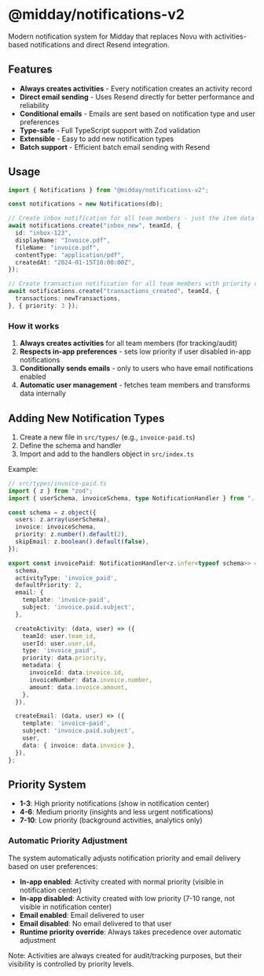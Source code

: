 # @midday/notifications-v2

Modern notification system for Midday that replaces Novu with activities-based notifications and direct Resend integration.

## Features

- **Always creates activities** - Every notification creates an activity record
- **Direct email sending** - Uses Resend directly for better performance and reliability
- **Conditional emails** - Emails are sent based on notification type and user preferences
- **Type-safe** - Full TypeScript support with Zod validation
- **Extensible** - Easy to add new notification types
- **Batch support** - Efficient batch email sending with Resend

## Usage

```typescript
import { Notifications } from "@midday/notifications-v2";

const notifications = new Notifications(db);

// Create inbox notification for all team members - just the item data directly!
await notifications.create("inbox_new", teamId, {
  id: "inbox-123",
  displayName: "Invoice.pdf",
  fileName: "invoice.pdf", 
  contentType: "application/pdf",
  createdAt: "2024-01-15T10:00:00Z",
});

// Create transaction notification for all team members with priority override
await notifications.create("transactions_created", teamId, {
  transactions: newTransactions,
}, { priority: 3 });
```

### How it works

1. **Always creates activities** for all team members (for tracking/audit)
2. **Respects in-app preferences** - sets low priority if user disabled in-app notifications
3. **Conditionally sends emails** - only to users who have email notifications enabled
4. **Automatic user management** - fetches team members and transforms data internally

## Adding New Notification Types

1. Create a new file in `src/types/` (e.g., `invoice-paid.ts`)
2. Define the schema and handler
3. Import and add to the handlers object in `src/index.ts`

Example:

```typescript
// src/types/invoice-paid.ts
import { z } from "zod";
import { userSchema, invoiceSchema, type NotificationHandler } from "../base";

const schema = z.object({
  users: z.array(userSchema),
  invoice: invoiceSchema,
  priority: z.number().default(2),
  skipEmail: z.boolean().default(false),
});

export const invoicePaid: NotificationHandler<z.infer<typeof schema>> = {
  schema,
  activityType: 'invoice_paid',
  defaultPriority: 2,
  email: {
    template: 'invoice-paid',
    subject: 'invoice.paid.subject',
  },

  createActivity: (data, user) => ({
    teamId: user.team_id,
    userId: user.user.id,
    type: 'invoice_paid',
    priority: data.priority,
    metadata: {
      invoiceId: data.invoice.id,
      invoiceNumber: data.invoice.number,
      amount: data.invoice.amount,
    },
  }),

  createEmail: (data, user) => ({
    template: 'invoice-paid',
    subject: 'invoice.paid.subject',
    user,
    data: { invoice: data.invoice },
  }),
};
```

## Priority System

- **1-3**: High priority notifications (show in notification center)
- **4-6**: Medium priority (insights and less urgent notifications)  
- **7-10**: Low priority (background activities, analytics only)

### Automatic Priority Adjustment

The system automatically adjusts notification priority and email delivery based on user preferences:

- **In-app enabled**: Activity created with normal priority (visible in notification center)
- **In-app disabled**: Activity created with low priority (7-10 range, not visible in notification center)
- **Email enabled**: Email delivered to user
- **Email disabled**: No email delivered to that user
- **Runtime priority override**: Always takes precedence over automatic adjustment

Note: Activities are always created for audit/tracking purposes, but their visibility is controlled by priority levels.